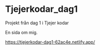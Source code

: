 # Tjejerkodar_dag1
Projekt från dag 1 i Tjejer kodar

En sida om mig.

https://tjejerkodar-dag1-62ac4e.netlify.app/ 

